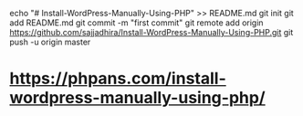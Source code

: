 echo "# Install-WordPress-Manually-Using-PHP" >> README.md
git init
git add README.md
git commit -m "first commit"
git remote add origin https://github.com/sajjadhira/Install-WordPress-Manually-Using-PHP.git
git push -u origin master

# https://phpans.com/install-wordpress-manually-using-php/
